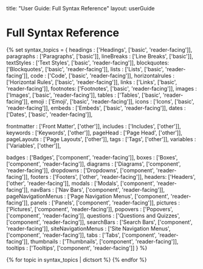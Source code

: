 <frontmatter>
  title: "User Guide: Full Syntax Reference"
  layout: userGuide
</frontmatter>

# Full Syntax Reference

{% set syntax_topics = {
  headings : ['Headings', ['basic', 'reader-facing']],
  paragraphs : ['Paragraphs', ['basic']],
  lineBreaks : ['Line Breaks', ['basic']],
  textStyles : ['Text Styles', ['basic', 'reader-facing']],
  blockquotes: ['Blockquotes', ['basic', 'reader-facing']],
  lists : ['Lists', ['basic', 'reader-facing']],
  code : ['Code', ['basic', 'reader-facing']],
  horizontalrules : ['Horizontal Rules', ['basic', 'reader-facing']],
  links : ['Links', ['basic', 'reader-facing']],
  footnotes: ['Footnotes', ['basic', 'reader-facing']],
  images : ['Images', ['basic', 'reader-facing']],
  tables : ['Tables', ['basic', 'reader-facing']],
  emoji : ['Emoji', ['basic', 'reader-facing']],
  icons : ['Icons', ['basic', 'reader-facing']],
  embeds : ['Embeds', ['basic', 'reader-facing']],
  dates : ['Dates', ['basic', 'reader-facing']],

  frontmatter : ['Front Matter', ['other']],
  includes : ['Includes', ['other']],
  keywords : ['Keywords', ['other']],
  pageHead : ['Page Head', ['other']],
  pageLayouts : ['Page Layouts', ['other']],
  tags : ['Tags', ['other']],
  variables : ['Variables', ['other']],

  badges : ['Badges', ['component', 'reader-facing']],
  boxes : ['Boxes', ['component', 'reader-facing']],
  diagrams : ['Diagrams', ['component', 'reader-facing']],
  dropdowns : ['Dropdowns', ['component', 'reader-facing']],
  footers : ['Footers', ['other', 'reader-facing']],
  headers: ['Headers', ['other', 'reader-facing']],
  modals : ['Modals', ['component', 'reader-facing']],
  navBars : ['Nav Bars', ['component', 'reader-facing']],
  pageNavigationMenus : ['Page Navigation Menus', ['component', 'reader-facing']],
  panels : ['Panels', ['component', 'reader-facing']],
  pictures : ['Pictures', ['component', 'reader-facing']],
  popovers : ['Popovers', ['component', 'reader-facing']],
  questions : ['Questions and Quizzes', ['component', 'reader-facing']],
  searchBars : ['Search Bars', ['component', 'reader-facing']],
  siteNavigationMenus : ['Site Navigation Menus', ['component', 'reader-facing']],
  tabs : ['Tabs', ['component', 'reader-facing']],
  thumbnails : ['Thumbnails', ['component', 'reader-facing']],
  tooltips : ['Tooltips', ['component', 'reader-facing']]
} %}

{% for topic in syntax_topics | dictsort %}
<panel type="seamless" header="###### **{{ topic[1][0] }}**">
  <include src="syntax/{{ topic[0] }}.mbdf" />
</panel>
{% endfor %}
